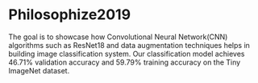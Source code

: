 # Philosophize2019
The goal is to showcase how Convolutional Neural Network(CNN) algorithms such as ResNet18 and data augmentation techniques helps in building image classification system. Our classification model achieves 46.71% validation accuracy and 59.79% training accuracy on the Tiny ImageNet dataset.
